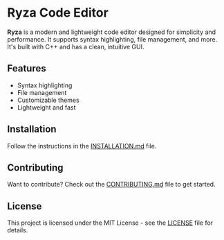 # Ryza Code Editor

**Ryza** is a modern and lightweight code editor designed for simplicity and performance. It supports syntax highlighting, file management, and more. It's built with C++ and has a clean, intuitive GUI.

## Features
- Syntax highlighting
- File management
- Customizable themes
- Lightweight and fast

## Installation
Follow the instructions in the [INSTALLATION.md](INSTALLATION.md) file.

## Contributing
Want to contribute? Check out the [CONTRIBUTING.md](CONTRIBUTING.md) file to get started.

## License
This project is licensed under the MIT License - see the [LICENSE](../LICENSE) file for details.
